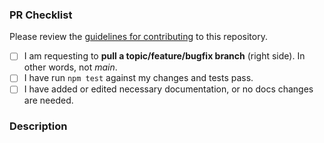 ### PR Checklist

Please review the [guidelines for contributing](CONTRIBUTING.md) to this repository.

- [ ] I am requesting to **pull a topic/feature/bugfix branch** (right side). In other words, not _main_.
- [ ] I have run `npm test` against my changes and tests pass.
- [ ] I have added or edited necessary documentation, or no docs changes are needed.

### Description

<!--Please describe your pull request. Thank you!-->

